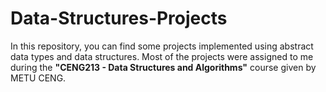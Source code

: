 # Data-Structures-Projects

In this repository, you can find some projects implemented using abstract data types and data structures. Most of the projects were assigned to me during the **"CENG213 - Data Structures and Algorithms"** course given by METU CENG.
